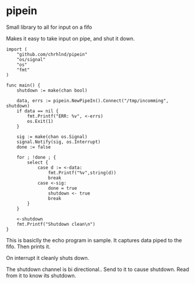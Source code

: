 pipein
=======

Small library to all for input on a fifo

Makes it easy to take input on pipe, and shut it down.

```
import (
	"github.com/chrhlnd/pipein"
	"os/signal"
	"os"
	"fmt"
)

func main() {
	shutdown := make(chan bool)
	
	data, errs := pipein.NewPipeIn().Connect("/tmp/incomming", shutdown)
	if data == nil {
		fmt.Printf("ERR: %v", <-errs)
		os.Exit(1)
	}

	sig := make(chan os.Signal)
	signal.Notify(sig, os.Interrupt)
	done := false

	for ; !done ; {
		select {
			case d := <-data:
				fmt.Printf("%v",string(d))
				break
			case <-sig:
				done = true
				shutdown <- true
				break
		}
	}

	<-shutdown
	fmt.Printf("Shutdown clean\n")
}
```

This is basiclly the echo program in sample. It captures data piped to the fifo. Then prints it.

On interrupt it cleanly shuts down.

The shutdown channel is bi directional.. Send to it to cause shutdown. Read from it to know its shutdown.


